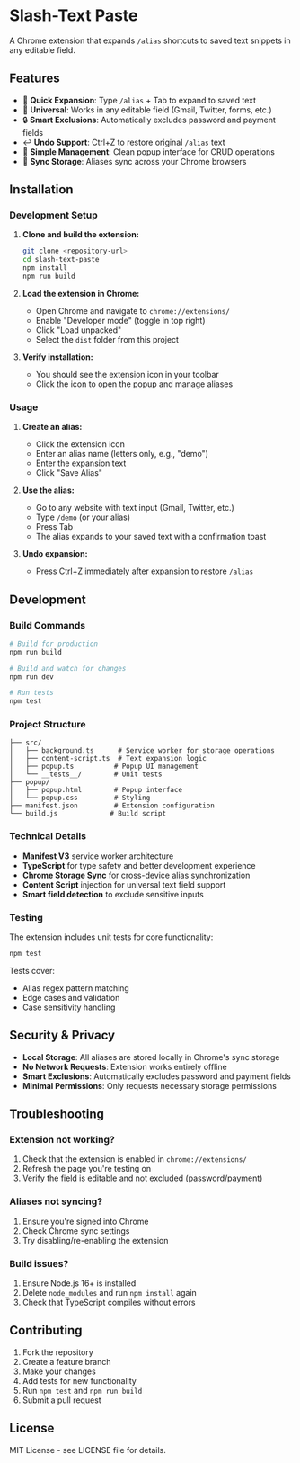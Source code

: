 # Slash-Text Paste

A Chrome extension that expands `/alias` shortcuts to saved text snippets in any editable field.

## Features

- 🚀 **Quick Expansion**: Type `/alias` + Tab to expand to saved text
- 📝 **Universal**: Works in any editable field (Gmail, Twitter, forms, etc.)
- 🔒 **Smart Exclusions**: Automatically excludes password and payment fields
- ↩️ **Undo Support**: Ctrl+Z to restore original `/alias` text
- 🎯 **Simple Management**: Clean popup interface for CRUD operations
- 💾 **Sync Storage**: Aliases sync across your Chrome browsers

## Installation

### Development Setup

1. **Clone and build the extension:**
   ```bash
   git clone <repository-url>
   cd slash-text-paste
   npm install
   npm run build
   ```

2. **Load the extension in Chrome:**
   - Open Chrome and navigate to `chrome://extensions/`
   - Enable "Developer mode" (toggle in top right)
   - Click "Load unpacked"
   - Select the `dist` folder from this project

3. **Verify installation:**
   - You should see the extension icon in your toolbar
   - Click the icon to open the popup and manage aliases

### Usage

1. **Create an alias:**
   - Click the extension icon
   - Enter an alias name (letters only, e.g., "demo")
   - Enter the expansion text
   - Click "Save Alias"

2. **Use the alias:**
   - Go to any website with text input (Gmail, Twitter, etc.)
   - Type `/demo` (or your alias)
   - Press Tab
   - The alias expands to your saved text with a confirmation toast

3. **Undo expansion:**
   - Press Ctrl+Z immediately after expansion to restore `/alias`

## Development

### Build Commands

```bash
# Build for production
npm run build

# Build and watch for changes
npm run dev

# Run tests
npm test
```

### Project Structure

```
├── src/
│   ├── background.ts      # Service worker for storage operations
│   ├── content-script.ts  # Text expansion logic
│   ├── popup.ts          # Popup UI management
│   └── __tests__/        # Unit tests
├── popup/
│   ├── popup.html        # Popup interface
│   └── popup.css         # Styling
├── manifest.json         # Extension configuration
└── build.js             # Build script
```

### Technical Details

- **Manifest V3** service worker architecture
- **TypeScript** for type safety and better development experience
- **Chrome Storage Sync** for cross-device alias synchronization
- **Content Script** injection for universal text field support
- **Smart field detection** to exclude sensitive inputs

### Testing

The extension includes unit tests for core functionality:

```bash
npm test
```

Tests cover:
- Alias regex pattern matching
- Edge cases and validation
- Case sensitivity handling

## Security & Privacy

- **Local Storage**: All aliases are stored locally in Chrome's sync storage
- **No Network Requests**: Extension works entirely offline
- **Smart Exclusions**: Automatically excludes password and payment fields
- **Minimal Permissions**: Only requests necessary storage permissions

## Troubleshooting

### Extension not working?
1. Check that the extension is enabled in `chrome://extensions/`
2. Refresh the page you're testing on
3. Verify the field is editable and not excluded (password/payment)

### Aliases not syncing?
1. Ensure you're signed into Chrome
2. Check Chrome sync settings
3. Try disabling/re-enabling the extension

### Build issues?
1. Ensure Node.js 16+ is installed
2. Delete `node_modules` and run `npm install` again
3. Check that TypeScript compiles without errors

## Contributing

1. Fork the repository
2. Create a feature branch
3. Make your changes
4. Add tests for new functionality
5. Run `npm test` and `npm run build`
6. Submit a pull request

## License

MIT License - see LICENSE file for details.
